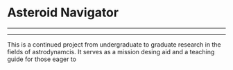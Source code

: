 # Asteroid Navigator
---
---

This is a continued project from undergraduate to graduate research in the fields of astrodynamcis. It serves as a mission desing aid and a teaching guide for those eager to
